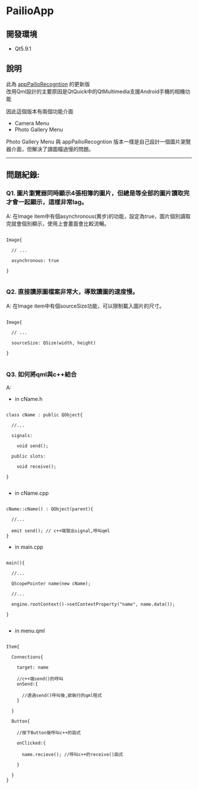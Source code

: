 # PailioApp

## 開發環境
- Qt5.9.1

## 說明
此為 [appPailioRecogntion](https://github.com/Robin-Huang/appPailioRecogntion) 的更新版<br>
改用Qml設計的主要原因是QtQuick中的QtMultimedia支援Android手機的相機功能<br>

因此這個版本有兩個功能介面<br>
- Camera Menu<br>
- Photo Gallery Menu<br>

Photo Gallery Menu 與 appPailioRecogntion 版本一樣是自己設計一個圖片瀏覽器介面，但解決了讀圖檔過慢的問題。<br>

-------------------------------------------
## 問題紀錄:
### Q1. 圖片瀏覽器同時顯示4張相簿的圖片，但總是等全部的圖片讀取完才會一起顯示，這樣非常lag。<br>

A: 在Image item中有個asynchronous(異步)的功能，設定為true，圖片個別讀取完就會個別顯示，使用上會畫面會比較流暢。<br>
<pre><code>
Image{<br>
  // ...<br>
  asynchronous: true<br>
}<br>
</pre></code>

### Q2. 直接讀原圖檔案非常大，導致讀圖的速度慢。<br>

A: 在Image item中有個sourceSize功能，可以限制載入圖片的尺寸。<br>
<pre><code>
Image{<br>
  // ...<br>
  sourceSize: QSize(width, height)<br>
}<br>
</pre></code>

### Q3. 如何將qml與c++結合<br>

A: 


- in cName.h<br>
<pre><code>
class cName : public QObject{<br>
  //...<br>
  signals:<br>
    void send();<br>
  public slots:<br>
    void receive();<br>
}<br>
</pre></code>

- in cName.cpp<br>
<pre><code>
cName::cName() : QObject(parent){<br>
  //...<br>
  emit send(); // c++端發出signal,呼叫qml
}
</pre></code>

- in main.cpp<br>
<pre><code>
main(){<br>
  //...<br>
  QScopePointer<cName> name(new cName);<br>
  //...<br>
  engine.rootContext()->setContextProperty("name", name.data());<br>
}<br>
</pre></code>

- in menu.qml<br>
<pre><code>
Item{<br>
  Connections{<br>
    target: name<br>
    //c++端send()的呼叫
    onSend:{<br>
      //透過send()呼叫後,欲執行的qml程式
    }<br>
  }<br>
  Button{<br>
    //按下Button後呼叫c++的函式<br>
    onClicked:{<br>
      name.recieve(); //呼叫c++的receive()函式<br>
    }<br>
  }
}<br>
</pre></code>
